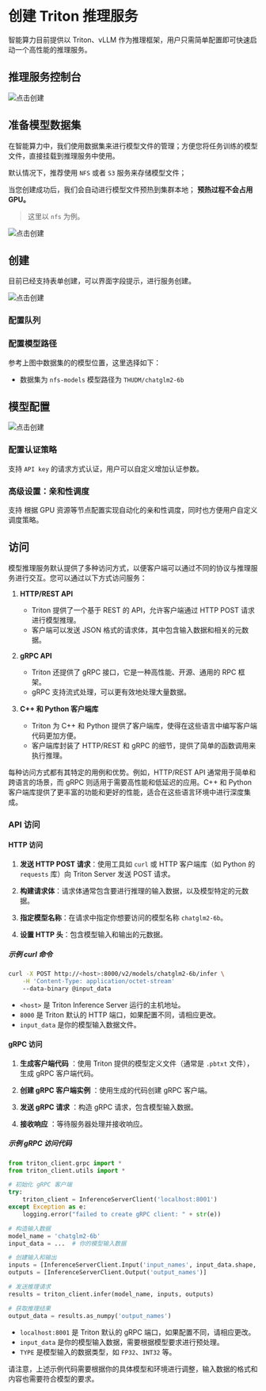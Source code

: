 # 创建 Triton 推理服务

智能算力目前提供以 Triton、vLLM 作为推理框架，用户只需简单配置即可快速启动一个高性能的推理服务。

## 推理服务控制台

![点击创建](../../images/interface01.png)

## 准备模型数据集

在智能算力中，我们使用数据集来进行模型文件的管理；方便您将任务训练的模型文件，直接挂载到推理服务中使用。

默认情况下，推荐使用 `NFS` 或者 `S3` 服务来存储模型文件；

当您创建成功后，我们会自动进行模型文件预热到集群本地；
**预热过程不会占用 GPU。**

> 这里以 `nfs` 为例。

![点击创建](../../images/interface04.png)

## 创建

目前已经支持表单创建，可以界面字段提示，进行服务创建。

![点击创建](../../images/interface02.png)

### 配置队列

### 配置模型路径

参考上图中数据集的的模型位置，这里选择如下：

- 数据集为 `nfs-models` 模型路径为 `THUDM/chatglm2-6b`

## 模型配置

![点击创建](../../images/interface03.png)

### 配置认证策略

支持 `API key` 的请求方式认证，用户可以自定义增加认证参数。

### 高级设置：亲和性调度

支持 根据 GPU 资源等节点配置实现自动化的亲和性调度，同时也方便用户自定义调度策略。

## 访问

模型推理服务默认提供了多种访问方式，以便客户端可以通过不同的协议与推理服务进行交互。您可以通过以下方式访问服务：

1. **HTTP/REST API**

   - Triton 提供了一个基于 REST 的 API，允许客户端通过 HTTP POST 请求进行模型推理。
   - 客户端可以发送 JSON 格式的请求体，其中包含输入数据和相关的元数据。

2. **gRPC API**

   - Triton 还提供了 gRPC 接口，它是一种高性能、开源、通用的 RPC 框架。
   - gRPC 支持流式处理，可以更有效地处理大量数据。

3. **C++ 和 Python 客户端库**

   - Triton 为 C++ 和 Python 提供了客户端库，使得在这些语言中编写客户端代码更加方便。
   - 客户端库封装了 HTTP/REST 和 gRPC 的细节，提供了简单的函数调用来执行推理。

每种访问方式都有其特定的用例和优势。例如，HTTP/REST API 通常用于简单和跨语言的场景，而 gRPC 则适用于需要高性能和低延迟的应用。C++ 和 Python 客户端库提供了更丰富的功能和更好的性能，适合在这些语言环境中进行深度集成。

### API 访问

#### HTTP 访问

1. **发送 HTTP POST 请求**：使用工具如 `curl` 或 HTTP 客户端库（如 Python 的 `requests` 库）向
   Triton Server 发送 POST 请求。

2. **构建请求体**：请求体通常包含要进行推理的输入数据，以及模型特定的元数据。

3. **指定模型名称**：在请求中指定你想要访问的模型名称 `chatglm2-6b`。

4. **设置 HTTP 头**：包含模型输入和输出的元数据。

##### 示例 curl 命令

```bash
curl -X POST http://<host>:8000/v2/models/chatglm2-6b/infer \
    -H 'Content-Type: application/octet-stream'
    --data-binary @input_data
```

- `<host>` 是 Triton Inference Server 运行的主机地址。
- `8000` 是 Triton 默认的 HTTP 端口，如果配置不同，请相应更改。
- `input_data` 是你的模型输入数据文件。

#### gRPC 访问

1. **生成客户端代码** ：使用 Triton 提供的模型定义文件（通常是 `.pbtxt` 文件），生成 gRPC 客户端代码。

2. **创建 gRPC 客户端实例** ：使用生成的代码创建 gRPC 客户端。

3. **发送 gRPC 请求** ：构造 gRPC 请求，包含模型输入数据。

4. **接收响应** ：等待服务器处理并接收响应。

##### 示例 gRPC 访问代码

```python
from triton_client.grpc import *
from triton_client.utils import *

# 初始化 gRPC 客户端
try:
    triton_client = InferenceServerClient('localhost:8001')
except Exception as e:
    logging.error("failed to create gRPC client: " + str(e))

# 构造输入数据
model_name = 'chatglm2-6b'
input_data = ...  # 你的模型输入数据

# 创建输入和输出
inputs = [InferenceServerClient.Input('input_names', input_data.shape, "TYPE")]
outputs = [InferenceServerClient.Output('output_names')]

# 发送推理请求
results = triton_client.infer(model_name, inputs, outputs)

# 获取推理结果
output_data = results.as_numpy('output_names')
```

- `localhost:8001` 是 Triton 默认的 gRPC 端口，如果配置不同，请相应更改。
- `input_data` 是你的模型输入数据，需要根据模型要求进行预处理。
- `TYPE` 是模型输入的数据类型，如 `FP32`、`INT32` 等。

请注意，上述示例代码需要根据你的具体模型和环境进行调整，输入数据的格式和内容也需要符合模型的要求。

<!-- ### Web UI 访问（敬请期待）

> Web UI 访问正在开发中，敬请期待。-->
